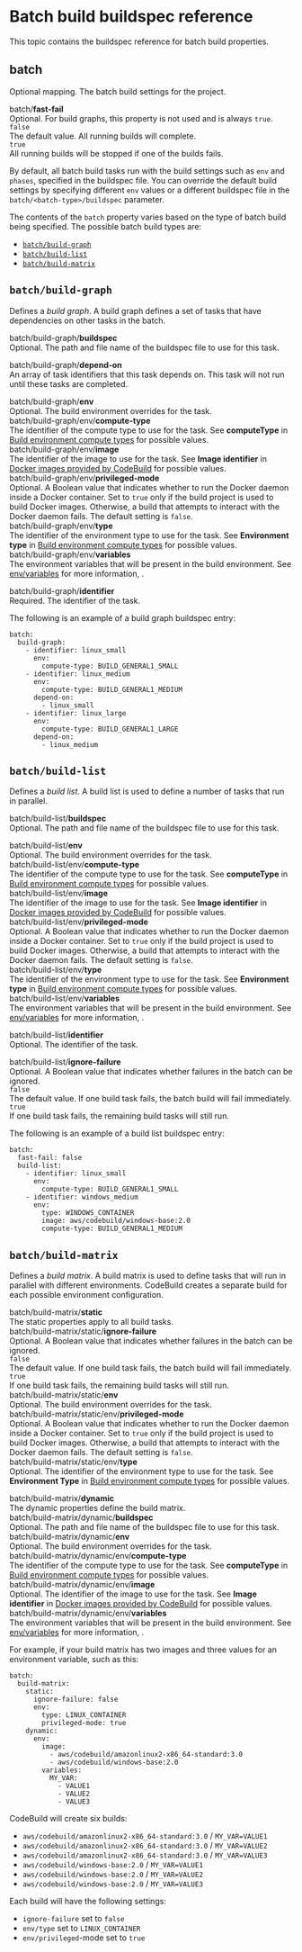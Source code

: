 # Batch build buildspec reference<a name="batch-build-buildspec"></a>

This topic contains the buildspec reference for batch build properties\.

## batch<a name="build-spec.batch"></a>

Optional mapping\. The batch build settings for the project\.

batch/**fast\-fail**  
Optional\. For build graphs, this property is not used and is always `true`\.    
`false`  
The default value\. All running builds will complete\.   
`true`  
All running builds will be stopped if one of the builds fails\.

By default, all batch build tasks run with the build settings such as `env` and `phases`, specified in the buildspec file\. You can override the default build settings by specifying different `env` values or a different buildspec file in the `batch/<batch-type>/buildspec` parameter\.

The contents of the `batch` property varies based on the type of batch build being specified\. The possible batch build types are:
+ [`batch/build-graph`](#build-spec.batch.build-graph)
+ [`batch/build-list`](#build-spec.batch.build-list)
+ [`batch/build-matrix`](#build-spec.batch.build-matrix)

## `batch/build-graph`<a name="build-spec.batch.build-graph"></a>

Defines a *build graph*\. A build graph defines a set of tasks that have dependencies on other tasks in the batch\. 

batch/build\-graph/**buildspec**  
Optional\. The path and file name of the buildspec file to use for this task\.

batch/build\-graph/**depend\-on**  
An array of task identifiers that this task depends on\. This task will not run until these tasks are completed\.

batch/build\-graph/**env**  
Optional\. The build environment overrides for the task\.     
batch/build\-graph/env/**compute\-type**  
The identifier of the compute type to use for the task\. See **computeType** in [Build environment compute types](build-env-ref-compute-types.md) for possible values\.  
batch/build\-graph/env/**image**  
The identifier of the image to use for the task\. See **Image identifier** in [Docker images provided by CodeBuild](build-env-ref-available.md) for possible values\.  
batch/build\-graph/env/**privileged\-mode**  
Optional\. A Boolean value that indicates whether to run the Docker daemon inside a Docker container\. Set to `true` only if the build project is used to build Docker images\. Otherwise, a build that attempts to interact with the Docker daemon fails\. The default setting is `false`\.  
batch/build\-graph/env/**type**  
The identifier of the environment type to use for the task\. See **Environment type** in [Build environment compute types](build-env-ref-compute-types.md) for possible values\.  
batch/build\-graph/env/**variables**  
The environment variables that will be present in the build environment\. See [env/variables](build-spec-ref.md#build-spec.env.variables) for more information, \.

batch/build\-graph/**identifier**  
Required\. The identifier of the task\.

The following is an example of a build graph buildspec entry:

```
batch:
  build-graph:
    - identifier: linux_small
      env:
        compute-type: BUILD_GENERAL1_SMALL
    - identifier: linux_medium
      env:
        compute-type: BUILD_GENERAL1_MEDIUM
      depend-on:
        - linux_small
    - identifier: linux_large
      env:
        compute-type: BUILD_GENERAL1_LARGE
      depend-on:
        - linux_medium
```

## `batch/build-list`<a name="build-spec.batch.build-list"></a>

Defines a *build list*\. A build list is used to define a number of tasks that run in parallel\. 

batch/build\-list/**buildspec**  
Optional\. The path and file name of the buildspec file to use for this task\.

batch/build\-list/**env**  
Optional\. The build environment overrides for the task\.     
batch/build\-list/env/**compute\-type**  
The identifier of the compute type to use for the task\. See **computeType** in [Build environment compute types](build-env-ref-compute-types.md) for possible values\.  
batch/build\-list/env/**image**  
The identifier of the image to use for the task\. See **Image identifier** in [Docker images provided by CodeBuild](build-env-ref-available.md) for possible values\.  
batch/build\-list/env/**privileged\-mode**  
Optional\. A Boolean value that indicates whether to run the Docker daemon inside a Docker container\. Set to `true` only if the build project is used to build Docker images\. Otherwise, a build that attempts to interact with the Docker daemon fails\. The default setting is `false`\.  
batch/build\-list/env/**type**  
The identifier of the environment type to use for the task\. See **Environment type** in [Build environment compute types](build-env-ref-compute-types.md) for possible values\.  
batch/build\-list/env/**variables**  
The environment variables that will be present in the build environment\. See [env/variables](build-spec-ref.md#build-spec.env.variables) for more information, \.

batch/build\-list/**identifier**  
Optional\. The identifier of the task\.

batch/build\-list/**ignore\-failure**  
Optional\. A Boolean value that indicates whether failures in the batch can be ignored\.    
`false`  
The default value\. If one build task fails, the batch build will fail immediately\.   
`true`  
If one build task fails, the remaining build tasks will still run\. 

The following is an example of a build list buildspec entry:

```
batch:
  fast-fail: false
  build-list:
    - identifier: linux_small
      env:
        compute-type: BUILD_GENERAL1_SMALL
    - identifier: windows_medium
      env:
        type: WINDOWS_CONTAINER
        image: aws/codebuild/windows-base:2.0
        compute-type: BUILD_GENERAL1_MEDIUM
```

## `batch/build-matrix`<a name="build-spec.batch.build-matrix"></a>

Defines a *build matrix*\. A build matrix is used to define tasks that will run in parallel with different environments\. CodeBuild creates a separate build for each possible environment configuration\. 

batch/build\-matrix/**static**  
The static properties apply to all build tasks\.    
batch/build\-matrix/static/**ignore\-failure**  
Optional\. A Boolean value that indicates whether failures in the batch can be ignored\.    
`false`  
The default value\. If one build task fails, the batch build will fail immediately\.   
`true`  
If one build task fails, the remaining build tasks will still run\.   
batch/build\-matrix/static/**env**  
Optional\. The build environment overrides for the task\.     
batch/build\-matrix/static/env/**privileged\-mode**  
Optional\. A Boolean value that indicates whether to run the Docker daemon inside a Docker container\. Set to `true` only if the build project is used to build Docker images\. Otherwise, a build that attempts to interact with the Docker daemon fails\. The default setting is `false`\.  
batch/build\-matrix/static/env/**type**  
Optional\. The identifier of the environment type to use for the task\. See **Environment Type** in [Build environment compute types](build-env-ref-compute-types.md) for possible values\.

batch/build\-matrix/**dynamic**  
The dynamic properties define the build matrix\.    
batch/build\-matrix/dynamic/**buildspec**  
Optional\. The path and file name of the buildspec file to use for this task\.  
batch/build\-matrix/dynamic/**env**  
Optional\. The build environment overrides for the task\.     
batch/build\-matrix/dynamic/env/**compute\-type**  
The identifier of the compute type to use for the task\. See **computeType** in [Build environment compute types](build-env-ref-compute-types.md) for possible values\.  
batch/build\-matrix/dynamic/env/**image**  
Optional\. The identifier of the image to use for the task\. See **Image identifier** in [Docker images provided by CodeBuild](build-env-ref-available.md) for possible values\.  
batch/build\-matrix/dynamic/env/**variables**  
The environment variables that will be present in the build environment\. See [env/variables](build-spec-ref.md#build-spec.env.variables) for more information, \.

For example, if your build matrix has two images and three values for an environment variable, such as this:

```
batch:
  build-matrix:
    static:
      ignore-failure: false
      env:
        type: LINUX_CONTAINER
        privileged-mode: true
    dynamic:
      env:
        image:
          - aws/codebuild/amazonlinux2-x86_64-standard:3.0
          - aws/codebuild/windows-base:2.0
        variables:
          MY_VAR:
            - VALUE1
            - VALUE2
            - VALUE3
```

CodeBuild will create six builds:
+ `aws/codebuild/amazonlinux2-x86_64-standard:3.0` / `MY_VAR=VALUE1`
+ `aws/codebuild/amazonlinux2-x86_64-standard:3.0` / `MY_VAR=VALUE2`
+ `aws/codebuild/amazonlinux2-x86_64-standard:3.0` / `MY_VAR=VALUE3`
+ `aws/codebuild/windows-base:2.0` / `MY_VAR=VALUE1`
+ `aws/codebuild/windows-base:2.0` / `MY_VAR=VALUE2`
+ `aws/codebuild/windows-base:2.0` / `MY_VAR=VALUE3`

Each build will have the following settings:
+ `ignore-failure` set to `false`
+ `env/type` set to `LINUX_CONTAINER`
+ `env/privileged`\-mode set to `true`